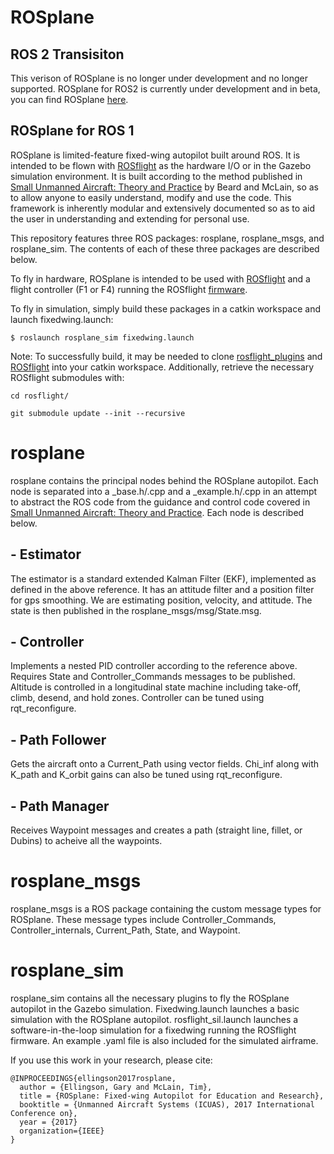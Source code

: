 # ROSplane

## ROS 2 Transisiton

This verison of ROSplane is no longer under development and no longer supported.
ROSplane for ROS2 is currently under development and in beta, you can find ROSplane [here](https://github.com/rosflight/rosplane).

## ROSplane for ROS 1

ROSplane is limited-feature fixed-wing autopilot built around ROS. It is intended to be flown with [ROSflight](https://rosflight.org) as the hardware I/O or in the Gazebo simulation environment.  It is built according to the method published in [Small Unmanned Aircraft: Theory and Practice](http://uavbook.byu.edu/doku.php) by Beard and McLain, so as to allow anyone to easily understand, modify and use the code.  This framework is inherently modular and extensively documented so as to aid the user in understanding and extending for personal use.

This repository features three ROS packages: rosplane, rosplane\_msgs, and rosplane\_sim. The contents of each of these three packages are described below.

To fly in hardware, ROSplane is intended to be used with [ROSflight](https://github.com/rosflight/rosflight) and a flight controller (F1 or F4) running the ROSflight [firmware](https://github.com/rosflight/firmware).

To fly in simulation, simply build these packages in a catkin workspace and launch fixedwing.launch:

`$ roslaunch rosplane_sim fixedwing.launch`

Note: To successfully build, it may be needed to clone [rosflight_plugins](https://github.com/byu-magicc/rosflight_plugins.git) and [ROSflight](https://github.com/rosflight/rosflight.git) into your catkin workspace. Additionally, retrieve the necessary ROSflight submodules with:

`cd rosflight/`

`git submodule update --init --recursive`


# rosplane

rosplane contains the principal nodes behind the ROSplane autopilot. Each node is separated into a \_base.h/.cpp and a \_example.h/.cpp in an attempt to abstract the ROS code from the guidance and control code covered in [Small Unmanned Aircraft: Theory and Practice](http://uavbook.byu.edu/doku.php). Each node is described below.

## - Estimator 

The estimator is a standard extended Kalman Filter (EKF), implemented as defined in the above reference. It has an attitude filter and a position filter for gps smoothing. We are estimating position, velocity, and attitude. The state is then published in the rosplane_msgs/msg/State.msg.

## - Controller

Implements a nested PID controller according to the reference above.  Requires State and Controller_Commands messages to be published.  Altitude is controlled in a longitudinal state machine including take-off, climb, desend, and hold zones. Controller can be tuned using rqt_reconfigure.

## - Path Follower

Gets the aircraft onto a Current_Path using vector fields. Chi_inf along with K_path and K_orbit gains can also be tuned using rqt_reconfigure.

## - Path Manager

Receives Waypoint messages and creates a path (straight line, fillet, or Dubins) to acheive all the waypoints.

# rosplane_msgs

rosplane_msgs is a ROS package containing the custom message types for ROSplane. These message types include Controller_Commands, Controller_internals, Current_Path, State, and Waypoint.


# rosplane_sim

rosplane_sim contains all the necessary plugins to fly the ROSplane autopilot in the Gazebo simulation. Fixedwing.launch launches a basic simulation with the ROSplane autopilot. rosflight_sil.launch launches a software-in-the-loop simulation for a fixedwing running the ROSflight firmware. An example .yaml file is also included for the simulated airframe.

If you use this work in your research, please cite:
```
@INPROCEEDINGS{ellingson2017rosplane,
  author = {Ellingson, Gary and McLain, Tim},
  title = {ROSplane: Fixed-wing Autopilot for Education and Research},
  booktitle = {Unmanned Aircraft Systems (ICUAS), 2017 International Conference on},
  year = {2017}
  organization={IEEE}
}
```
